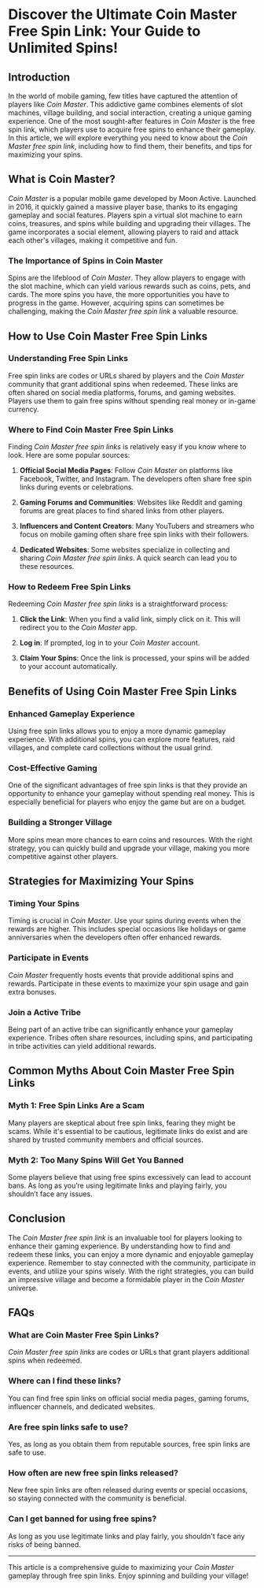 # Discover the Ultimate Coin Master Free Spin Link: Your Guide to Unlimited Spins!

## Introduction

In the world of mobile gaming, few titles have captured the attention of players like *Coin Master*. This addictive game combines elements of slot machines, village building, and social interaction, creating a unique gaming experience. One of the most sought-after features in *Coin Master* is the free spin link, which players use to acquire free spins to enhance their gameplay. In this article, we will explore everything you need to know about the *Coin Master free spin link*, including how to find them, their benefits, and tips for maximizing your spins.

## What is Coin Master?

*Coin Master* is a popular mobile game developed by Moon Active. Launched in 2016, it quickly gained a massive player base, thanks to its engaging gameplay and social features. Players spin a virtual slot machine to earn coins, treasures, and spins while building and upgrading their villages. The game incorporates a social element, allowing players to raid and attack each other's villages, making it competitive and fun.

### The Importance of Spins in Coin Master

Spins are the lifeblood of *Coin Master*. They allow players to engage with the slot machine, which can yield various rewards such as coins, pets, and cards. The more spins you have, the more opportunities you have to progress in the game. However, acquiring spins can sometimes be challenging, making the *Coin Master free spin link* a valuable resource.

## How to Use Coin Master Free Spin Links

### Understanding Free Spin Links

Free spin links are codes or URLs shared by players and the *Coin Master* community that grant additional spins when redeemed. These links are often shared on social media platforms, forums, and gaming websites. Players use them to gain free spins without spending real money or in-game currency.

### Where to Find Coin Master Free Spin Links

Finding *Coin Master free spin links* is relatively easy if you know where to look. Here are some popular sources:

1. **Official Social Media Pages**: Follow *Coin Master* on platforms like Facebook, Twitter, and Instagram. The developers often share free spin links during events or celebrations.

2. **Gaming Forums and Communities**: Websites like Reddit and gaming forums are great places to find shared links from other players.

3. **Influencers and Content Creators**: Many YouTubers and streamers who focus on mobile gaming often share free spin links with their followers.

4. **Dedicated Websites**: Some websites specialize in collecting and sharing *Coin Master free spin links*. A quick search can lead you to these resources.

### How to Redeem Free Spin Links

Redeeming *Coin Master free spin links* is a straightforward process:

1. **Click the Link**: When you find a valid link, simply click on it. This will redirect you to the *Coin Master* app.

2. **Log in**: If prompted, log in to your *Coin Master* account.

3. **Claim Your Spins**: Once the link is processed, your spins will be added to your account automatically.

## Benefits of Using Coin Master Free Spin Links

### Enhanced Gameplay Experience

Using free spin links allows you to enjoy a more dynamic gameplay experience. With additional spins, you can explore more features, raid villages, and complete card collections without the usual grind.

### Cost-Effective Gaming

One of the significant advantages of free spin links is that they provide an opportunity to enhance your gameplay without spending real money. This is especially beneficial for players who enjoy the game but are on a budget.

### Building a Stronger Village

More spins mean more chances to earn coins and resources. With the right strategy, you can quickly build and upgrade your village, making you more competitive against other players.

## Strategies for Maximizing Your Spins

### Timing Your Spins

Timing is crucial in *Coin Master*. Use your spins during events when the rewards are higher. This includes special occasions like holidays or game anniversaries when the developers often offer enhanced rewards.

### Participate in Events

*Coin Master* frequently hosts events that provide additional spins and rewards. Participate in these events to maximize your spin usage and gain extra bonuses.

### Join a Active Tribe

Being part of an active tribe can significantly enhance your gameplay experience. Tribes often share resources, including spins, and participating in tribe activities can yield additional rewards.

## Common Myths About Coin Master Free Spin Links

### Myth 1: Free Spin Links Are a Scam

Many players are skeptical about free spin links, fearing they might be scams. While it's essential to be cautious, legitimate links do exist and are shared by trusted community members and official sources.

### Myth 2: Too Many Spins Will Get You Banned

Some players believe that using free spins excessively can lead to account bans. As long as you’re using legitimate links and playing fairly, you shouldn’t face any issues.

## Conclusion

The *Coin Master free spin link* is an invaluable tool for players looking to enhance their gaming experience. By understanding how to find and redeem these links, you can enjoy a more dynamic and enjoyable gameplay experience. Remember to stay connected with the community, participate in events, and utilize your spins wisely. With the right strategies, you can build an impressive village and become a formidable player in the *Coin Master* universe.

## FAQs

### What are Coin Master Free Spin Links?

*Coin Master free spin links* are codes or URLs that grant players additional spins when redeemed.

### Where can I find these links?

You can find free spin links on official social media pages, gaming forums, influencer channels, and dedicated websites.

### Are free spin links safe to use?

Yes, as long as you obtain them from reputable sources, free spin links are safe to use.

### How often are new free spin links released?

New free spin links are often released during events or special occasions, so staying connected with the community is beneficial.

### Can I get banned for using free spins?

As long as you use legitimate links and play fairly, you shouldn't face any risks of being banned.

---

This article is a comprehensive guide to maximizing your *Coin Master* gameplay through free spin links. Enjoy spinning and building your village!
